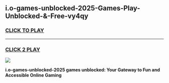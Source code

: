 
## i.o-games-unblocked-2025-Games-Play-Unblocked-&-Free-vy4qy
<h3>
<a href="https://premium76.site?title=i.o-games-unblocked-2025&ref=24A">CLICK TO PLAY</a></h3>
<hr>

<h3>
<a href="https://premium76.site?title=i.o-games-unblocked-2025&ref=24A">CLICK 2 PLAY</a>
  
</h3>

<a href="https://premium76.site?title=i.o-games-unblocked-2025&ref=24A"><img src="https://clearcache.store/games.png"></a>


**i.o-games-unblocked-2025 games unblocked: Your Gateway to Fun and Accessible Online Gaming**
